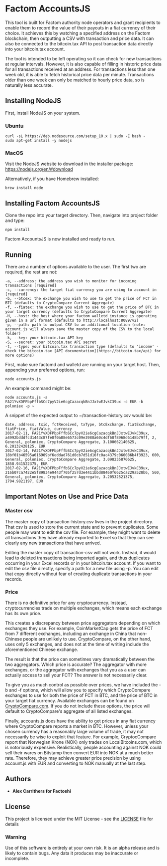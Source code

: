 # Factom AccountsJS

This tool is built for Factom authority node operators and grant recipients to enable them to record the value of their payouts in a fiat currency of their choice. It achieves this by watching a specified address on the Factom blockchain, then outputting a CSV with transaction and price data. It can also be connected to the bitcoin.tax API to post transaction data directly into your bitcoin.tax account.

The tool is intended to be left operating so it can check for new transactions at regular intervals. However, it is also capable of filling in historic price data for all transactions received at an address. For transactions less than one week old, it is able to fetch historical price data per minute. Transactions older than one week can only be matched to hourly price data, so is naturally less accurate.


## Installing NodeJS

First, install NodeJS on your system.

### Ubuntu

```
curl -sL https://deb.nodesource.com/setup_10.x | sudo -E bash -
sudo apt-get install -y nodejs
```

### MacOS

Visit the NodeJS website to download in the installer package: https://nodejs.org/en/#download

Alternatively, if you have Homebrew installed:

```
brew install node
```

## Installing Factom AccountsJS

Clone the repo into your target directory. Then, navigate into project folder and type:

```
npm install
```

Factom AccountsJS is now installed and ready to run.

## Running

There are a number of options available to the user. The first two are required, the rest are not:

```
-a, --address: the address you wish to monitor for incoming transactions [required]
-c, --currency: the target fiat currency you are using to account in [required]
-b, --btcex: the exchange you wish to use to get the price of FCT in BTC (defaults to CryptoCompare Current Aggregate)
-f, --fiatex: the exchange you wish to use to get the price of BTC in your target currency (defaults to CryptoCompare Current Aggregate)
-H, --host: the host where your factom walletd instance is operating given in a url format (defaults to http://localhost:8089/v2)
-p, --path: path to output CSV to an additional location (note: account.js will always save the master copy of the CSV to the local folder)
-k, --key: your bitcoin.tax API key
-S, --secret: your bitcoin.tax API secret
-t, --type: your bitcoin.tax transaction type (defaults to 'income' - check the bitcoin.tax [API documentation](https://bitcoin.tax/api) for more options)
```

First, make sure factomd and walletd are running on your target host. Then, appending your preferred options, run:

```
node accounts.js
```

An example command might be:

```
node accounts.js -a FA21YvXDFPbpFffbSCc7pyV2ie6cgCazacqkBnJJxtwEJvkC39ux -c EUR -b poloniex -p ~
```

A snippet of the expected output to ~/transaction-history.csv would be:

```
date, address, txid, fctReceived, txType, btcExchange, fiatExchange, fiatPrice, fiatValue, currency
2017-02-11, FA21YvXDFPbpFffbSCc7pyV2ie6cgCazacqkBnJJxtwEJvkC39ux, a4992bdddfcd1443c87fe8f0a88e6573c09e3988a60c4df68f8968d6148b79ff, 2, General, poloniex, CryptoCompare Aggregate, 3.100662140625, 6.20132428125, EUR
2017-02-14, FA21YvXDFPbpFffbSCc7pyV2ie6cgCazacqkBnJJxtwEJvkC39ux, 18bf01b46595a616909bf6eddad761d0cb7d51d16fc0ac4379c060086b4f3923, 600, General, poloniex, CryptoCompare Aggregate, 3.098235870625, 1858.941522375, EUR
2017-02-16, FA21YvXDFPbpFffbSCc7pyV2ie6cgCazacqkBnJJxtwEJvkC39ux, 216b07ca7422e5f89834e9443f705f257d3e4411bbd88460f6625ca229a528b6, 560, General, poloniex, CryptoCompare Aggregate, 3.20532521375, 1794.9821197, EUR

```

## Important Notes on Use and Price Data

### Master csv

The master copy of transaction-history.csv lives in the project directory. That csv is used to store the current state and to prevent duplicates. Some people may want to edit the csv file. For example, they might want to delete all transactions they have already exported to Excel so that they can see clearly any new transactions that have arrived.

Editing the master copy of transaction-csv will not work. Instead, it would lead to deleted transactions being imported again, and thus duplicates occurring in your Excel records or in your bitcoin.tax account. If you want to edit the csv file directly, specify a path for a new file using -p. You can edit that copy directly without fear of creating duplicate transactions in your records.

### Price

There is no definitive price for any cryptocurrency. Instead, cryptocurrencies trade on multiple exchanges, which means each exchange has its own price.

This creates a discrepancy between price aggregators depending on which exchanges they use. For example, CoinMarketCap gets the price of FCT from 7 different exchanges, including an exchange in China that non-Chinese people are unlikely to use. CryptoCompare, on the other hand, uses only 5 exchanges, and does not at the time of writing include the aforementioned Chinese exchange.

The result is that the price can sometimes vary dramatically between the two aggregators. Which price is accurate? The aggregator with more exchanges, or the aggregator with exchanges that you as a user can actually access to sell your FCT? The answer is not necessarily clear.

To give you as much control as possible over prices, we have included the -b and -f options, which will allow you to specify which CryptoCompare exchanges to use for both the price of FCT in BTC, and the price of BTC in your target fiat currency. Available exchanges can be found on [CryptoCompare.com](https://www.cryptocompare.com/). If you do not include these options, the price will default to CryptoCompare's aggregate of all listed exchanges.

Finally, accounts.js does have the ability to get prices in any fiat currency where CryptoCompare reports a market in BTC. However, unless your chosen currency has a reasonably large volume of trade, it may not necessarily be wise to exploit that feature. For example, CryptocCompare report that Norwegian Krone (NOK) only trades on LocalBitcoins.com, which is notoriously expensive. Realistically, people accounting against NOK could sell their wares on Bitstamp then convert EUR into NOK at a much better rate. Therefore, they may achieve greater price precision by using account.js with EUR and converting to NOK manually at the last step.

## Authors

* **Alex Carrithers for Factoshi**

## License

This project is licensed under the MIT License - see the [LICENSE](LICENSE) file for details

### Warning

Use of this software is entirely at your own risk. It is an alpha release and is likely to contain bugs. Any data it produces may be inaccurate or incomplete.
